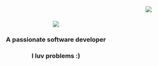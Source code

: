 <img align="right" src="https://visitor-badge.laobi.icu/badge?page_id=zioual.zioual" />

<h1 align="center">
    <img src="https://readme-typing-svg.herokuapp.com/?font=Righteous&size=35&center=true&vCenter=true&width=500&height=70&duration=4000&lines=Hi+There!+👋;+I'm+Youness;" />
</h1>

<h3 align="center">A passionate software developer</h3>
<h3 align="center">I luv problems :)</h3>

<br/>
